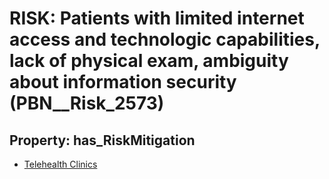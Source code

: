 # RISK: __Patients with limited internet access and technologic capabilities, lack of physical exam, ambiguity about information security__ (PBN__Risk_2573)

## Property: has_RiskMitigation

* [Telehealth Clinics](PBN__Mitigation_429)

